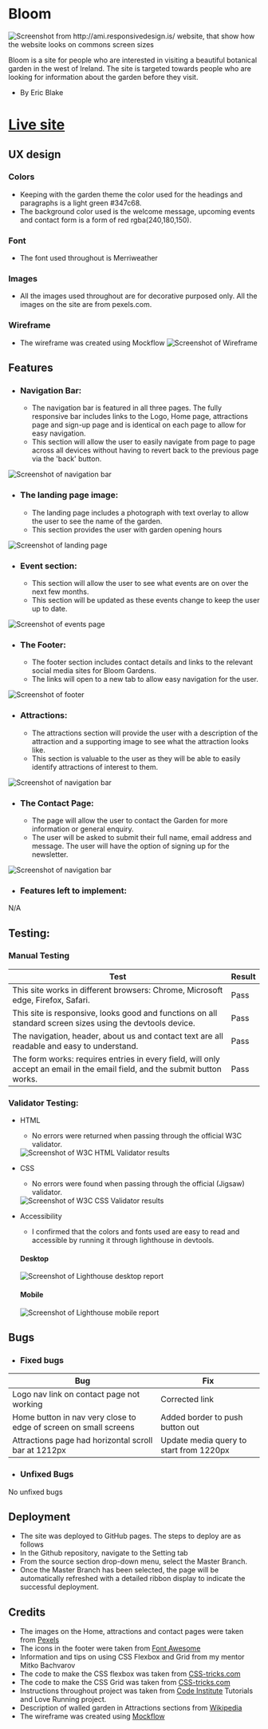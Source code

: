 # Bloom

<img src="assets/Documentation/bloom-mockup.png" alt="Screenshot from http://ami.responsivedesign.is/ website, that show how the website looks on commons screen sizes">

Bloom is a site for people who are interested in visiting a beautiful botanical garden in the west of Ireland. 
The site is targeted towards people who are looking for information about the garden before they visit.
- By Eric Blake


# [Live site](https://eric-blake.github.io/Bloom/ "Live site") 

## UX design

### Colors
* Keeping with the garden theme the color used for the headings and paragraphs is a light green #347c68.
* The background color used is the welcome message, upcoming events and contact form is a form of red rgba(240,180,150).

### Font
* The font used throughout is Merriweather

### Images
* All the images used throughout are for decorative purposed only. All the images on the site are from pexels.com.

### Wireframe
* The wireframe was created using Mockflow
  <img src="assets/Documentation/Wireframe.PNG" alt="Screenshot of Wireframe">

## Features

* ### Navigation Bar:
    * The navigation bar is featured in all three pages. The fully responsive bar includes links to the Logo, Home page, attractions page and sign-up page and is identical on each page to allow for easy navigation.
    * This section will allow the user to easily navigate from page to page across all devices without having to revert back to the previous page via the 'back' button.
<img src="assets/Documentation/navigation-bar.PNG" alt="Screenshot of navigation bar">


* ### The landing page image:
    * The landing page includes a photograph with text overlay to allow the user to see the name of the garden.
    * This section provides the user with garden opening hours
<img src="assets/Documentation/landing-page.PNG" alt="Screenshot of landing page">

* ### Event section:
    * This section will allow the user to see what events are on over the next few months. 
    * This section will be updated as these events change to keep the user up to date.
<img src="assets/Documentation/upcoming-events.png" alt="Screenshot of events page">

* ### The Footer:
    * The footer section includes contact details and links to the relevant social media sites for Bloom Gardens.
    * The links will open to a new tab to allow easy navigation for the user.
<img src="assets/Documentation/footer.PNG" alt="Screenshot of footer">

* ### Attractions:
    * The attractions section will provide the user with a description of the attraction and a supporting image to see what the attraction looks like.
    * This section is valuable to the user as they will be able to easily identify attractions of interest to them.
<img src="assets/Documentation/attractions.png" alt="Screenshot of navigation bar">


* ### The Contact Page:
    * The page will allow the user to contact the Garden for more information or general enquiry. 
    * The user will be asked to submit their full name, email address and message. The user will have the option of signing up for the newsletter. 
<img src="assets/Documentation/contact-us.png" alt="Screenshot of navigation bar">


* ### Features left to implement:
N/A

 ## Testing:

### Manual Testing
| Test | Result |
| ------------- | ------------- |
| This site works in different browsers: Chrome, Microsoft edge, Firefox, Safari.| Pass|
| This site is responsive, looks good and functions on all standard screen sizes using the devtools device. | Pass  |
| The navigation, header, about us and contact text are all readable and easy to understand. | Pass |
| The form works: requires entries in every field, will only accept an email in the email field, and the submit button works. | Pass |
  
### Validator Testing:
* HTML
    * No errors were returned when passing through the official W3C validator. 
    <img src="assets/Documentation/W3C HTML Validator.PNG" alt="Screenshot of W3C HTML Validator results">
* CSS
    * No errors were found when passing through the official (Jigsaw) validator.
    <img src="assets/Documentation/W3C CSS Validator.PNG" alt="Screenshot of W3C CSS Validator results">

* Accessibility
    * I confirmed that the colors and fonts used are easy to read and accessible by running it through lighthouse in devtools.
     #### Desktop 
     <img src="assets/Documentation/lighthouse-desktop.PNG" alt="Screenshot of Lighthouse desktop report">

     #### Mobile
     <img src="assets/Documentation/lighthouse-mobile.png" alt="Screenshot of Lighthouse mobile report">


## Bugs
* ### Fixed bugs
| Bug | Fix |
| ------------- | ------------- |
| Logo nav link on contact page not working | Corrected link |
| Home button in nav very close to edge of screen on small screens | Added border to push button out  |
| Attractions page had horizontal scroll bar at 1212px | Update media query to start from 1220px  |

* ### Unfixed Bugs
No unfixed bugs


## Deployment
 * The site was deployed to GitHub pages. The steps to deploy are as follows
 * In the Github repository, navigate to the Setting tab
 * From the source section drop-down menu, select the Master Branch.
 * Once the Master Branch has been selected, the page will be automatically refreshed with a detailed ribbon display to indicate the successful deployment.

## Credits
 * The images on the Home, attractions and contact pages were taken from [Pexels](https://www.pexels.com/ "Pexels") 
 * The icons in the footer were taken from [Font Awesome](https://fontawesome.com/ "Font Awesome")
 * Information and tips on using CSS Flexbox and Grid from my mentor Mitko Bachvarov
 * The code to make the CSS flexbox was taken from [CSS-tricks.com](https://css-tricks.com/snippets/css/a-guide-to-flexbox/ "CSS-tricks" )
 * The code to make the CSS Grid was taken from [CSS-tricks.com](https://css-tricks.com/snippets/css/complete-guide-grid/ "CSS-tricks")
 * Instructions throughout project was taken from [Code Institute](https://codeinstitute.net/ie/ "Code Institute") Tutorials and Love Running project.
 * Description of walled garden in Attractions sections from [Wikipedia ](https://en.wikipedia.org/wiki/Walled_garden "Wikipedia")
 * The wireframe was created using [Mockflow ](https://mockflow.com/ "Mockflow")
    
